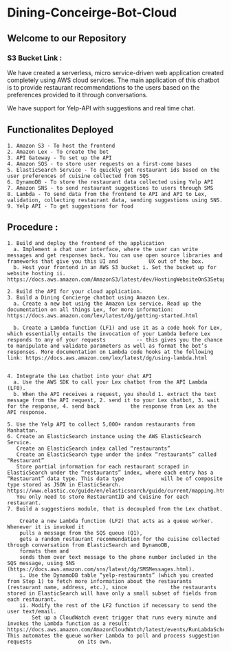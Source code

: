 # Dining-Conceirge-Bot-Cloud
## Welcome to our Repository

### S3 Bucket Link :


We have created a serverless, micro service-driven web application created completely using AWS cloud services. The main application of this chatbot is to provide restaurant recommendations to the users based on the preferences provided to it through conversations.

We have support for Yelp-API with suggestions and real time chat.

## Functionalites Deployed

    1. Amazon S3 - To host the frontend
    2. Amazon Lex - To create the bot
    3. API Gateway - To set up the API
    4. Amazon SQS - to store user requests on a first-come bases
    5. ElasticSearch Service - To quickly get restaurant ids based on the user preferences of cuisine collected from SQS
    6. DynamoDB - To store the restaurant data collected using Yelp API
    7. Amazon SNS - to send restaurant suggestions to users through SMS
    8. Lambda - To send data from the frontend to API and API to Lex, validation, collecting restaurant data, sending suggestions using SNS.
    9. Yelp API - To get suggestions for food

## Procedure :
    1. Build and deploy the frontend of the application
      a. Implement a chat user interface, where the user can write messages and get responses back. You can use open source libraries and frameworks that give you this UI and          UX out of the box.
      b. Host your frontend in an AWS S3 bucket i. Set the bucket up for website hosting ii. https://docs.aws.amazon.com/AmazonS3/latest/dev/HostingWebsiteOnS3Setup.html
    
    2. Build the API for your cloud application.
    3. Build a Dining Concierge chatbot using Amazon Lex. 
      a. Create a new bot using the Amazon Lex service. Read up the documentation on all things Lex, for more information:                                                               https://docs.aws.amazon.com/lex/latest/dg/getting-started.html

      b. Create a Lambda function (LF1) and use it as a code hook for Lex, which essentially entails the invocation of your Lambda before Lex responds to any of your requests          -- this gives you the chance to manipulate and validate parameters as well as format the bot’s responses. More documentation on Lambda code hooks at the following            link: https://docs.aws.amazon.com/lex/latest/dg/using-lambda.html
      

    4. Integrate the Lex chatbot into your chat API
      a. Use the AWS SDK to call your Lex chatbot from the API Lambda (LF0).
      b. When the API receives a request, you should 1. extract the text message from the API request, 2. send it to your Lex chatbot, 3. wait for the response, 4. send back          the response from Lex as the API response.

    5. Use the Yelp API to collect 5,000+ random restaurants from Manhattan.
    6. Create an ElasticSearch instance using the AWS ElasticSearch Service.
       Create an ElasticSearch index called “restaurants”
       Create an ElasticSearch type under the index “restaurants” called “Restaurant”
       Store partial information for each restaurant scraped in ElasticSearch under the “restaurants” index, where each entry has a “Restaurant” data type. This data type            will be of composite type stored as JSON in ElasticSearch. https://www.elastic.co/guide/en/elasticsearch/guide/current/mapping.html
       You only need to store RestaurantID and Cuisine for each restaurant.
    7. Build a suggestions module, that is decoupled from the Lex chatbot.

        Create a new Lambda function (LF2) that acts as a queue worker. Whenever it is invoked it
        pulls a message from the SQS queue (Q1),
        gets a random restaurant recommendation for the cuisine collected through conversation from ElasticSearch and DynamoDB,
        formats them and
        sends them over text message to the phone number included in the SQS message, using SNS (https://docs.aws.amazon.com/sns/latest/dg/SMSMessages.html).
        i. Use the DynamoDB table “yelp-restaurants” (which you created from Step 1) to fetch more information about the restaurants (restaurant name, address, etc.), since              the restaurants stored in ElasticSearch will have only a small subset of fields from each restaurant.
        ii. Modify the rest of the LF2 function if necessary to send the user text/email.
            Set up a CloudWatch event trigger that runs every minute and invokes the Lambda function as a result:                                                                         https://docs.aws.amazon.com/AmazonCloudWatch/latest/events/RunLabdaSchedule.html. This automates the queue worker Lambda to poll and process suggestion requests               on its own.




      

      
      

